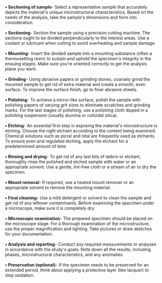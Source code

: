 <b>•	Sectioning of sample</b>- Select a representative sample that accurately depicts the material's unique microstructural characteristics. Based on the needs of the analysis, take the sample's dimensions and form into consideration.<br><br>
<b>•	Sectioning</b>- Section the sample using a precision cutting machine. The sections ought to be divided perpendicularly to the interest areas. Use a coolant or lubricant when cutting to avoid overheating and sample damage.<br><br>
<b>•	Mounting</b>- Insert the divided sample into a mounting substance (often a thermosetting resin) to sustain and uphold the specimen's integrity in the ensuing stages. Make sure you're oriented correctly to get the analysis plane you want.<br><br>
<b>•	Grinding</b>- Using abrasive papers or grinding stones, coarsely grind the mounted sample to get rid of extra material and create a smooth, even surface. To improve the surface finish, go to finer abrasive sheets.<br><br>
<b>•	Polishing</b>- To achieve a mirror-like surface, polish the sample with polishing papers of varying grit sizes to eliminate scratches and grinding marks. For the last stages of polishing, use a polishing cloth dipped in a polishing suspension (usually alumina or colloidal silica).<br><br>
<b>•	Etching</b>- An essential first step in exposing the material's microstructure is etching. Choose the right etchant according to the content being examined. Chemical solutions such as picral and nital are frequently used as etchants. To ensure even and regulated etching, apply the etchant for a predetermined amount of time.<br><br> 
<b>•	Rinsing and drying</b>- To get rid of any last bits of debris or etchant, thoroughly rinse the polished and etched sample with water or an appropriate solvent. Use a gentle, lint-free cloth or a stream of air to dry the specimen.<br><br>
<b>•	Mount removal</b>- If required, use a heated mount remover or an appropriate solvent to remove the mounting material.<br><br>
<b>•	Final cleaning</b>- Use a mild detergent or solvent to clean the sample and get rid of any leftover contaminants. Before examining the specimen under a microscope, make sure it is completely dry.<br><br>
<b>•	Microscopic examination</b>- The prepared specimen should be placed on the microscope stage. For a thorough examination of the microstructure, use the proper magnification and lighting. Take pictures or draw sketches for your documentation.<br><br>
<b>•	Analysis and reporting</b>- Conduct any required measurements or analyses in accordance with the study's goals. Note down all the results, including phases, microstructural characteristics, and any anomalies.<br><br>
<b>•	Preservation (optional)</b>- If the specimen needs to be preserved for an extended period, think about applying a protective layer (like lacquer) to stop oxidation.
